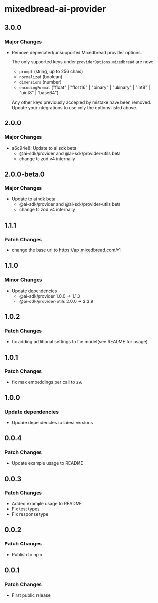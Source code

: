 # mixedbread-ai-provider

## 3.0.0

### Major Changes

- Remove deprecated/unsupported Mixedbread provider options.

  The only supported keys under `providerOptions.mixedbread` are now:
  - `prompt` (string, up to 256 chars)
  - `normalized` (boolean)
  - `dimensions` (number)
  - `encodingFormat` ("float" | "float16" | "binary" | "ubinary" | "int8" | "uint8" | "base64")

  Any other keys previously accepted by mistake have been removed. Update your integrations to use only the options listed above.

## 2.0.0

### Major Changes

- a6c94e8: Update to ai sdk beta
  - @ai-sdk/provider and @ai-sdk/provider-utils beta
  - change to zod v4 internally

## 2.0.0-beta.0

### Major Changes

- Update to ai sdk beta
  - @ai-sdk/provider and @ai-sdk/provider-utils beta
  - change to zod v4 internally

## 1.1.1

### Patch Changes

- change the base url to https://api.mixedbread.com/v1

## 1.1.0

### Minor Changes

- Update dependencies
  - @ai-sdk/provider 1.0.0 → 1.1.3
  - @ai-sdk/provider-utils 2.0.0 → 2.2.8

## 1.0.2

### Patch Changes

- fix adding additional settings to the model(see README for usage)

## 1.0.1

### Patch Changes

- fix max embeddings per call to `256`

## 1.0.0

### Update dependencies

- Update dependencies to latest versions

## 0.0.4

### Patch Changes

- Update example usage to README

## 0.0.3

### Patch Changes

- Added example usage to README
- Fix test types
- Fix response type

## 0.0.2

### Patch Changes

- Publish to npm

## 0.0.1

### Patch Changes

- First public release
